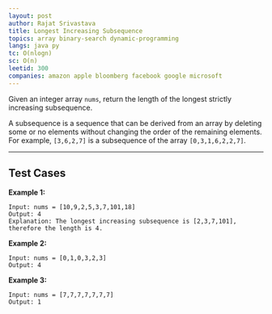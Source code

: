 ```yaml
---
layout: post
author: Rajat Srivastava
title: Longest Increasing Subsequence
topics: array binary-search dynamic-programming
langs: java py
tc: O(nlogn)
sc: O(n)
leetid: 300
companies: amazon apple bloomberg facebook google microsoft
---
```


Given an integer array `nums`, return the length of the longest strictly increasing subsequence.

A subsequence is a sequence that can be derived from an array by deleting some or no elements without changing the order of the remaining elements. 
For example, `[3,6,2,7]` is a subsequence of the array `[0,3,1,6,2,2,7]`.

---

## Test Cases

**Example 1:** 
```
Input: nums = [10,9,2,5,3,7,101,18]
Output: 4
Explanation: The longest increasing subsequence is [2,3,7,101], therefore the length is 4.
```

**Example 2:** 
```
Input: nums = [0,1,0,3,2,3]
Output: 4
```

**Example 3:**
```
Input: nums = [7,7,7,7,7,7,7]
Output: 1
```